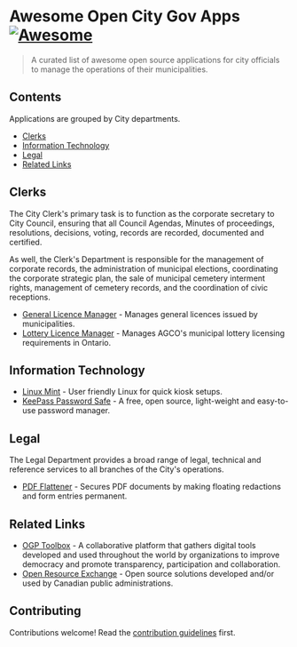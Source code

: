 # Awesome Open City Gov Apps [![Awesome](https://awesome.re/badge.svg)](https://awesome.re)

> A curated list of awesome open source applications for city officials to manage the operations of their municipalities.

## Contents

Applications are grouped by City departments.

- [Clerks](#clerks)
- [Information Technology](#information-technology)
- [Legal](#legal)
- [Related Links](#related-links)

## Clerks

The City Clerk's primary task is to function as the corporate secretary to City Council, ensuring that all Council Agendas, Minutes of proceedings, resolutions, decisions, voting, records are recorded, documented and certified.

As well, the Clerk's Department is responsible for the management of corporate records, the administration of municipal elections, coordinating the corporate strategic plan, the sale of municipal cemetery interment rights, management of cemetery records, and the coordination of civic receptions.

- [General Licence Manager](https://github.com/cityssm/general-licence-manager) - Manages general licences issued by municipalities.
- [Lottery Licence Manager](https://github.com/cityssm/lottery-licence-manager) - Manages AGCO's municipal lottery licensing requirements in Ontario.

## Information Technology

- [Linux Mint](https://linuxmint.com/) - User friendly Linux for quick kiosk setups.
- [KeePass Password Safe](https://keepass.info/) - A free, open source, light-weight and easy-to-use password manager.

## Legal

The Legal Department provides a broad range of legal, technical and reference services to all branches of the City's operations.

- [PDF Flattener](https://github.com/cityssm/pdfFlattener) - Secures PDF documents by making floating redactions and form entries permanent.

## Related Links

- [OGP Toolbox](https://ogptoolbox.org) - A collaborative platform that gathers digital tools developed and used throughout the world by organizations to improve democracy and promote transparency, participation and collaboration.
- [Open Resource Exchange](https://code.open.canada.ca/en/index.html) - Open source solutions developed and/or used by Canadian public administrations.

## Contributing

Contributions welcome! Read the [contribution guidelines](contributing.md) first.
